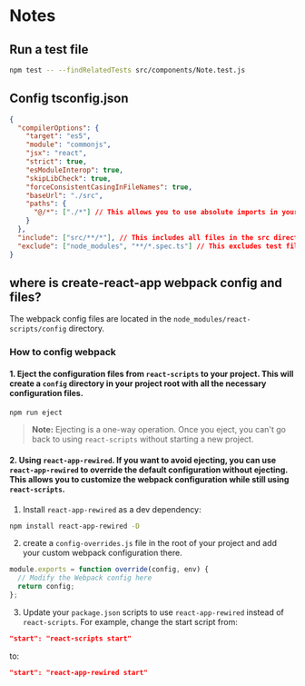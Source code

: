# Notes

## Run a test file
```bash
npm test -- --findRelatedTests src/components/Note.test.js
```

## Config tsconfig.json
```json
{
  "compilerOptions": {
    "target": "es5",
    "module": "commonjs",
    "jsx": "react",
    "strict": true,
    "esModuleInterop": true,
    "skipLibCheck": true,
    "forceConsistentCasingInFileNames": true,
    "baseUrl": "./src",
    "paths": {
      "@/*": ["./*"] // This allows you to use absolute imports in your project
    }
  },
  "include": ["src/**/*"], // This includes all files in the src directory
  "exclude": ["node_modules", "**/*.spec.ts"] // This excludes test files from being compiled
}
```

## where is create-react-app webpack config and files?

The webpack config files are located in the `node_modules/react-scripts/config` directory. 

### How to config webpack

#### 1. Eject the configuration files from `react-scripts` to your project. This will create a `config` directory in your project root with all the necessary configuration files.

```bash
npm run eject
```

> **Note:** Ejecting is a one-way operation. Once you eject, you can't go back to using `react-scripts` without starting a new project.

#### 2. Using `react-app-rewired`. If you want to avoid ejecting, you can use `react-app-rewired` to override the default configuration without ejecting. This allows you to customize the webpack configuration while still using `react-scripts`.

1. Install `react-app-rewired` as a dev dependency:

```bash
npm install react-app-rewired -D
```

2. create a `config-overrides.js` file in the root of your project and add your custom webpack configuration there.

```javascript
module.exports = function override(config, env) {
  // Modify the Webpack config here
  return config;
};
```
3. Update your `package.json` scripts to use `react-app-rewired` instead of `react-scripts`. For example, change the start script from:

```json
"start": "react-scripts start"
```
to:

```json
"start": "react-app-rewired start"
```

